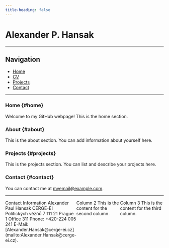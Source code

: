 ```yaml
---
title-heading: false
---
```


<div id="Title">
  <h1>Alexander P. Hansak</h1>
 </div>

---

## Navigation
- [Home](#home)
- [CV](https://alexanderpaulhansak.github.io/mywebsite/CV.pdf)
- [Projects](#projects)
- [Contact](#contact)

---

### Home {#home}

Welcome to my GitHub webpage! This is the home section.

### About {#about}

This is the about section. You can add information about yourself here.

### Projects {#projects}

This is the projects section. You can list and describe your projects here.

### Contact {#contact}

You can contact me at [myemail@example.com](mailto:myemail@example.com).

---

<div style="display: flex; justify-content: space-between;">
  
  <div style="flex-basis: 30%;">
    Contact Information
    Alexander Paul Hansak
    CERGE-EI
    Politických vězňů 7 
    111 21 Prague 1  
    Office 311 
    Phone: +420-224 005 241  
    E-Mail: [Alexander.Hansak@cerge-ei.cz](mailto:Alexander.Hansak@cerge-ei.cz).

  </div>
  
  <div style="flex-basis: 30%;">
    Column 2
    This is the content for the second column.
  </div>
  
  <div style="flex-basis: 30%;">
    Column 3
    This is the content for the third column.
  </div>

</div>
